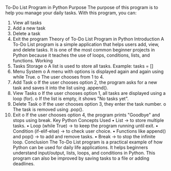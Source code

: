 To-Do List Program in Python
Purpose	
The purpose of this program is to help you manage your daily tasks.
With this program, you can:
1.	View all tasks
2.	Add a new task
3.	Delete a task
4.	Exit the program
Theory of To-Do List Program in Python
Introduction
A To-Do List program is a simple application that helps users add, view, and delete tasks.
It is one of the most common beginner projects in Python because it teaches the use of loops, conditions, lists, and functions.
Working
1.	Tasks Storage
o	A list is used to store all tasks.
Example: tasks = []
2.	Menu System
o	A menu with options is displayed again and again using while True.
o	The user chooses from 1 to 4.
3.	Add Task
o	If the user chooses option 2, the program asks for a new task and saves it into the list using .append().
4.	View Tasks
o	If the user chooses option 1, all tasks are displayed using a loop (for).
o	If the list is empty, it shows "No tasks yet".
5.	Delete Task
o	If the user chooses option 3, they enter the task number.
o	The task is removed using .pop().
6.	Exit
o	If the user chooses option 4, the program prints "Goodbye" and stops using break.
Key Python Concepts Used
•	List → to store multiple tasks.
•	Loop (while True) → to keep the program running until exit.
•	Condition (if-elif-else) → to check user choice.
•	Functions like append() and pop() → to add and remove tasks.
•	Break → to stop the infinite loop.
Conclusion
The To-Do List program is a practical example of how Python can be used for daily life applications.
It helps beginners understand input/output, lists, loops, and conditions in Python.
This program can also be improved by saving tasks to a file or adding deadlines.
 

 
 
